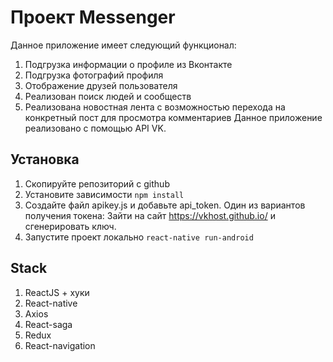 # Проект Messenger

Данное приложение имеет следующий функционал:

1.  Подгрузка информации о профиле из Вконтакте
2.  Подгрузка фотографий профиля
3.  Отображение друзей пользователя
4.  Реализован поиск людей и сообществ
5.  Реализована новостная лента с возможностью перехода на конкретный пост для просмотра комментариев
    Данное приложение реализовано с помощью API VK.

## Установка

1. Скопируйте репозиторий с github
2. Установите зависимости `npm install`
3. Создайте файл apikey.js и добавьте api_token. Один из вариантов получения токена: Зайти на сайт https://vkhost.github.io/ и сгенерировать ключ.
4. Запустите проект локально `react-native run-android`

## Stack

1. ReactJS + хуки
2. React-native
3. Axios
4. React-saga
5. Redux
6. React-navigation
